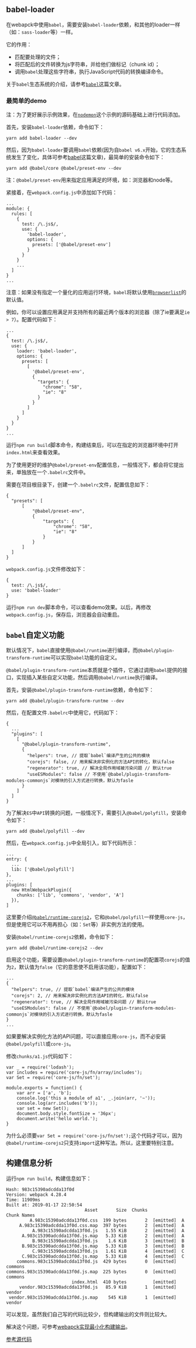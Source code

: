 ## babel-loader

在webapck中使用`babel`，需要安装`babel-loader`依赖，和其他的loader一样（如：`sass-loader`等）一样。

它的作用：

* 匹配要处理的文件；
* 将匹配后的文件转换为js字符串，并给他们做标记（chunk id）；
* 调用`babel`处理这些字符串，执行JavaScript代码的转换编译命令。

关于`babel`生态系统的介绍，请参考[`babel`](https://github.com/lvzhenbang/webpack-learning/tree/master/doc/two/babel.md)这篇文章。

### 最简单的demo

注：为了更好展示示例效果，在[`nodemon`](https://github.com/lvzhenbang/webpack-play/tree/master/demo/example-6.3)这个示例的源码基础上进行代码添加。

首先，安装`babel-loader`依赖，命令如下：

```
yarn add babel-loader --dev
```

然后，因为`babel-loader`要调用`babel`依赖(因为自`babel v6.x`开始，它的生态系统发生了变化，具体可参考[babel](https://github.com/lvzhenbang/webpack-learning/tree/master/doc/two/babel.md)这篇文章)，最简单的安装命令如下：

```
yarn add @babel/core @babel/preset-env --dev
```

注：`@babel/preset-env`用来指定应用满足的环境，如：浏览器和node等。

紧接着，在`webpack.config.js`中添加如下代码：

```
...
module: {
  rules: [
    {
      test: /\.js$/,
      use: {
        'babel-loader',
        options: {
          presets: ['@babel/preset-env']
        }
      }
    }
    ...
  ]
}
...
```

注意：如果没有指定一个量化的应用运行环境，`babel`将默认使用[`browserlist`](https://browserl.ist/)的默认值。


例如，你可以设置应用满足并支持所有的最近两个版本的浏览器（除了ie要满足`ie > 7`）。配置代码如下：

```
...
{
  test: /\.js$/,
  use: {
    loader: 'babel-loader',
    options: {
      presets: [
        [
          '@babel/preset-env',
          {
            "targets": {
              "chrome": "58",
              "ie": "8"
            }
          }
        ]
      ]
    }
  }
}
...
```

运行`npm run build`脚本命令，构建结束后，可以在指定的浏览器环境中打开`index.html`来查看效果。


为了使用更好的维护`@babel/preset-env`配置信息，一般情况下，都会将它提出来，单独放在一个`.babelrc`文件中。

需要在项目根目录下，创建一个`.babelrc`文件，配置信息如下：

```
{
  "presets": [
      [
          "@babel/preset-env",
          {
              "targets": {
                  "chrome": "58",
                  "ie": "8"
              }
          }
      ]
  ]
}
```

`webpack.config.js`文件修改如下：

```
{
  test: /\.js$/,
  use: 'babel-loader'
}
```

运行`npm run dev`脚本命令，可以查看demo效果。以后，再修改`webpack.config.js`，保存后，浏览器会自动重启。

## `babel`自定义功能

默认情况下，`babel`直接使用`@babel/runtime`进行编译，而`@babel/plugin-transform-runtime`可以实现`babel`功能的自定义。

`@babel/plugin-transform-runtime`本质就是个插件，它通过调用`babel`提供的接口，实现插入某些自定义功能，然后调用`@babel/runtime`执行编译。

首先，安装`@babel/plugin-transform-runtime`依赖，命令如下：

```
yarn add @babel/plugin-transform-runtme --dev
```

然后，在配置文件`.babelrc`中使用它，代码如下：

```
{
  ...
  "plugins": [
    [
      "@babel/plugin-transform-runtime",
      {
        "helpers": true, // 提取`babel`编译产生的公共的模块
        "corejs": false, // 用来解决非实例化的方法API的转化，默认false
        "regenerator": true, // 解决全局作用域被污染问题 // 默认true
        "useESModules": false // 不使用`@babel/plugin-transform-modules-commonjs`对模块的引入方式进行转换，默认为fasle
      }
    ]
  ]
}
```

为了解决`ES`中`API`转换的问题，一般情况下，需要引入`@babel/polyfill`，安装命令如下：

```
yarn add @babel/polyfill --dev
```

然后，在`webpack.config.js`中全局引入，如下代码所示：

```
...
entry: {
  ...
  lib: ['@babel/polyfill']
},
...
plugins: [
  new HtmlWebpackPlugin({
    chunks: ['lib', 'commons', 'vendor', 'A']
  }),
]
```

这里要介绍[`@babel/runtime-corejs2`](https://babeljs.io/docs/en/babel-runtime-corejs2)，它和`@babel/polyfill`一样使用`core-js`，但是使用它可以不用再担心（如：`Set`等）非实例方法的使用。

安装`@babel/runtime-corejs2`依赖，命令如下：


```
yarn add @babel/runtime-corejs2 --dev
```

启用这个功能，需要设置`@babel/plugin-transform-runtime`的配置项`corejs`的值为`2`，默认值为`false`（它的意思使不启用该功能），配置如下：

```
...
{
  "helpers": true, // 提取`babel`编译产生的公共的模块
  "corejs": 2, // 用来解决非实例化的方法API的转化，默认false
  "regenerator": true, // 解决全局作用域被污染问题 // 默认true
  "useESModules": false // 不使用`@babel/plugin-transform-modules-commonjs`对模块的引入方式进行转换，默认为fasle
}
...
```

如果要解决实例化方法的API问题，可以直接应用`core-js`，而不必安装`@babel/polyfill`或`core-js`。

修改`chunks/a1.js`代码如下：

```
var _ = require('lodash');
var includes = require('core-js/fn/array/includes');
var Set = require('core-js/fn/set');

module.exports = function() {
	var arr = ['a', 'b'];
	console.log('this a module of a1', _.join(arr, '~'));
	console.log(arr.includes('b'));
	var set = new Set();
	document.body.style.fontSize = '36px';
	document.write('hello world.');
}
```

为什么必须要`var Set = require('core-js/fn/set');`这个代码才可以，因为`@babel/runtime-corejs2`只支持`import`这种写法。所以，这里要特别注意。

## 构建信息分析

运行`npm run build`，构建信息如下：

```
Hash: 983c15390adcdda13f0d
Version: webpack 4.28.4
Time: 11909ms
Built at: 2019-01-17 22:50:54
                              Asset       Size  Chunks             Chunk Names
         A.983c15390adcdda13f0d.css  199 bytes       2  [emitted]  A
     A.983c15390adcdda13f0d.css.map  397 bytes       2  [emitted]  A
          A.983c15390adcdda13f0d.js   1.55 KiB       2  [emitted]  A
      A.983c15390adcdda13f0d.js.map   5.33 KiB       2  [emitted]  A
          B.983c15390adcdda13f0d.js    1.6 KiB       3  [emitted]  B
      B.983c15390adcdda13f0d.js.map   5.33 KiB       3  [emitted]  B
          C.983c15390adcdda13f0d.js   1.61 KiB       4  [emitted]  C
      C.983c15390adcdda13f0d.js.map   5.33 KiB       4  [emitted]  C
    commons.983c15390adcdda13f0d.js  429 bytes       0  [emitted]  commons
commons.983c15390adcdda13f0d.js.map  225 bytes       0  [emitted]  commons
                         index.html  410 bytes          [emitted]
     vendor.983c15390adcdda13f0d.js   85.9 KiB       1  [emitted]  vendor
 vendor.983c15390adcdda13f0d.js.map    545 KiB       1  [emitted]  vendor
```

可以发现，虽然我们自己写的代码比较少，但构建输出的文件则比较大。

解决这个问题，可参考[webapck实现最小化构建输出](https://github.com/lvzhenbang/webpack-play#webapck%E5%AE%9E%E7%8E%B0%E6%9C%80%E5%B0%8F%E5%8C%96%E6%9E%84%E5%BB%BA%E8%BE%93%E5%87%BA)。

[参考源代码](https://github.com/lvzhenbang/webpack-learning/tree/master/demo/example-11)
